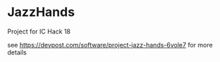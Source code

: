 # JazzHands
Project for IC Hack 18

see https://devpost.com/software/project-jazz-hands-6vole7 for more details

